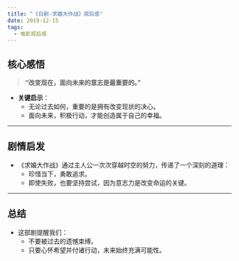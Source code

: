 ```yaml
---
title: "《日剧-求婚大作战》观后感"
date: 2019-12-15
tags:
  - 电影观后感
---
```


## 核心感悟
>
> **“改变现在，面向未来的意志是最重要的。”**

- **关键启示**：
  - 无论过去如何，重要的是拥有改变现状的决心。
  - 面向未来，积极行动，才能创造属于自己的幸福。

---

## 剧情启发

- 《求婚大作战》通过主人公一次次穿越时空的努力，传递了一个深刻的道理：
  - 珍惜当下，勇敢追求。
  - 即使失败，也要坚持尝试，因为意志力是改变命运的关键。

---

## 总结

- 这部剧提醒我们：
  - 不要被过去的遗憾束缚。
  - 只要心怀希望并付诸行动，未来始终充满可能性。
